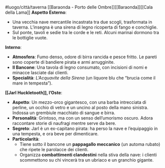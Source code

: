 #luogo/città/taverna [[Baraonda - Porto delle Ombre]][[Baraonda]][[Cala della Lama]]
**Aspetto Esterno**:  
- Una vecchia nave mercantile incastrata tra due scogli, trasformata in taverna. L’insegna è una sirena di legno ricoperta di fango e conchiglie.  
- Sul ponte, tavoli e sedie tra le corde e le reti. Alcuni marinai dormono tra le bottiglie vuote.  

**Interno**:  
- **Atmosfera**: Fumo denso, odore di birra rancida e pesce fritto. Le pareti sono coperte di bandiere pirata e armi arrugginite.  
- **Il Bancone**: Una tavola di legno consumato, con incisioni di nomi e minacce lasciate dai clienti.  
- **Specialità**: *L’Acquavite della Sirena* (un liquore blu che “brucia come il mare in tempesta”).  

**[[Jarl Huckletooth]], l’Oste**:  
- **Aspetto**: Un mezzo-orco gigantesco, con una barba intrecciata di perline, un occhio di vetro e un uncino al posto della mano sinistra. Indossa un grembiule macchiato di sangue e birra.  
- **Personalità**: Grintoso, ma con un senso dell’umorismo oscuro. Adora raccontare storie di naufragi mentre serve da bere.  
- **Segreto**: Jarl è un ex-capitano pirata: ha perso la nave e l’equipaggio in una tempesta, e ora beve per dimenticare.  
- **Particolarità**:  
  - Tiene sotto il bancone un **pappagallo meccanico** (un automa rubato) che ripete le parolacce dei clienti.  
  - Organizza **combattimenti clandestini** nella stiva della nave: i clienti scommettono su chi vincerà tra un ubriaco e un granchio gigante.  
